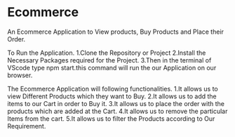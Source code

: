 # Ecommerce
An Ecommerce Application to View products, Buy Products and Place their Order.

To Run the Application.
1.Clone the Repository or Project 
2.Install the Necessary Packages required for the Project.
3.Then in the terminal of  VScode type npm start.this command  will run the  our Application on our browser.

The Ecommerce Application will following functionalities.
1.It allows us to view Different Products which they want to Buy.
2.It allows us to add the items to our Cart in order to Buy it.
3.It allows us to place the order with the products which are added at the Cart.
4.It allows us to remove the particular Items from the cart.
5.It allows us to filter the Products according to Our Requirement.

